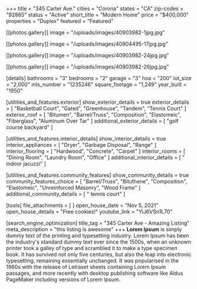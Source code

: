 +++
title = "345 Carter Ave."
cities = "Corona"
states = "CA"
zip-codes = "92865"
status = "Active"
short_title = "Modern Home"
price = "$400,000"
properties = "Duplex"
featured = "Featured"

[[photos.gallery]]
image = "/uploads/images/40903982-1jpg.jpg"

[[photos.gallery]]
image = "/uploads/images/40904495-17jpg.jpg"

[[photos.gallery]]
image = "/uploads/images/40903982-24jpg.jpg"

[[photos.gallery]]
image = "/uploads/images/40903982-26jpg.jpg"

[details]
bathrooms = "3"
bedrooms = "2"
garage = "3"
hoa = "200"
lot_size = "2,000"
mls_number = "1235246"
square_footage = "1,249"
year_built = "1950"

[utilities_and_features.exterior]
show_exterior_details = true
exterior_details = [
  "Basketball Court",
  "Gated",
  "Greenhouse",
  "Tandem",
  "Tennis Court"
]
exterior_roof = [
  "Bitumen",
  "Barrel/Truss",
  "Composition",
  "Elastomeic",
  "Fiberglass",
  "Aluminum Over Tar"
]
additional_exterior_details = [ "golf course backyard" ]

[utilities_and_features.interior_details]
show_interior_details = true
interior_appliances = [ "Dryer", "Garbage Disposal", "Range" ]
interior_flooring = [ "Hardwood", "Concrete", "Carpet" ]
interior_rooms = [ "Dining Room", "Laundry Room", "Office" ]
additional_interior_details = [ " indoor jacuzzi" ]

[utilities_and_features.community_features]
show_community_details = true
community_features_choice = [
  "Barrel/Truss",
  "Bituthene",
  "Composition",
  "Elastomeic",
  "Unreinforced Masonry",
  "Wood Frame"
]
additional_community_details = [ " tennis court" ]

[tools]
file_attachments = [ ]
open_house_date = "Nov 5, 2021"
open_house_details = "Free cookies!"
youtube_link = "YiJ6VSn1L70"

[search_engine_optimization]
title_tag = "345 Carter Ave - Amazing Listing"
meta_description = "this listing is awesome"
+++
**Lorem Ipsum**&nbsp;is simply dummy text of the printing and typesetting industry. Lorem Ipsum has been the industry's standard dummy text ever since the 1500s, when an unknown printer took a galley of type and scrambled it to make a type specimen book. It has survived not only five centuries, but also the leap into electronic typesetting, remaining essentially unchanged. It was popularised in the 1960s with the release of Letraset sheets containing Lorem Ipsum passages, and more recently with desktop publishing software like Aldus PageMaker including versions of Lorem Ipsum.
